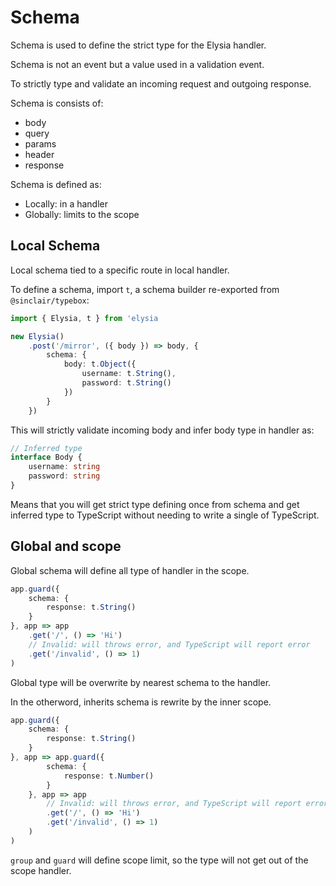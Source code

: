 # Schema
Schema is used to define the strict type for the Elysia handler.

Schema is not an event but a value used in a validation event. 

To strictly type and validate an incoming request and outgoing response.

Schema is consists of:
- body
- query
- params
- header
- response

Schema is defined as:
- Locally: in a handler
- Globally: limits to the scope

## Local Schema
Local schema tied to a specific route in local handler.

To define a schema, import `t`, a schema builder re-exported from `@sinclair/typebox`:
```typescript
import { Elysia, t } from 'elysia

new Elysia()
    .post('/mirror', ({ body }) => body, {
        schema: {
            body: t.Object({
                username: t.String(),
                password: t.String()
            })
        }
    })
```

This will strictly validate incoming body and infer body type in handler as:
```typescript
// Inferred type
interface Body {
    username: string
    password: string
}
```

Means that you will get strict type defining once from schema and get inferred type to TypeScript without needing to write a single of TypeScript.

## Global and scope
Global schema will define all type of handler in the scope.

```typescript
app.guard({
    schema: {
        response: t.String()
    }
}, app => app
    .get('/', () => 'Hi')
    // Invalid: will throws error, and TypeScript will report error
    .get('/invalid', () => 1)
)
```

Global type will be overwrite by nearest schema to the handler.

In the otherword, inherits schema is rewrite by the inner scope.
```typescript
app.guard({
    schema: {
        response: t.String()
    }
}, app => app.guard({
        schema: {
            response: t.Number()
        }
    }, app => app
        // Invalid: will throws error, and TypeScript will report error
        .get('/', () => 'Hi')
        .get('/invalid', () => 1)
    )
)
```

`group` and `guard` will define scope limit, so the type will not get out of the scope handler.
